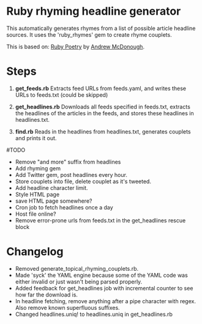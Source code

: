 # Ruby rhyming headline generator

This automatically generates rhymes from a list of possible article headline sources. It uses the 'ruby_rhymes' gem to create rhyme couplets.

This is based on:
[Ruby Poetry](http://blog.andrewmcdonough.com/blog/2012/02/23/ruby-poetry/) by [Andrew McDonough](https://twitter.com/#!/andrewmcdonough).

# Steps

1. **get_feeds.rb**
	Extracts feed URLs from feeds.yaml, and writes these URLs to feeds.txt (could be skipped)

2. **get_headlines.rb**
	Downloads all feeds specified in feeds.txt, extracts the headlines of the articles in the feeds, and stores these headlines in headlines.txt.

3. **find.rb**
	Reads in the headlines from headlines.txt, generates couplets and prints it out.

#TODO

- Remove "and more" suffix from headlines
- Add rhyming gem
- Add Twitter gem, post headlines every hour.
- Store couplets into file, delete couplet as it's tweeted.
- Add headline character limit.
- Style HTML page
- save HTML page somewhere?
- Cron job to fetch headlines once a day
- Host file online?
- Remove error-prone urls from feeds.txt in the get_headlines rescue block

# Changelog

- Removed generate_topical_rhyming_couplets.rb.
- Made 'syck' the YAML engine because some of the YAML code was either invalid or just wasn't being parsed properly.
- Added feedback for get_headlines job with incremental counter to see how far the download is.
- In headline fetching, remove anything after a pipe character with regex. Also remove known superfluous suffixes.
- Changed headlines.uniq! to headlines.uniq in get_headlines.rb